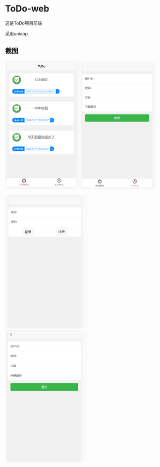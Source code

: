 # ToDo-web
这是ToDo项目前端

采用uniapp

## 截图

<img src="img/image-20201218171821215.png" alt="image-20201218171821215" style="zoom:50%;" /><img src="img/image-20201218171912598.png" alt="image-20201218171912598" style="zoom:50%;" />

<img src="img/image-20201218171942381.png" alt="image-20201218171942381" style="zoom:50%;" /><img src="img/image-20201218172003454.png" alt="image-20201218172003454" style="zoom:50%;" />

